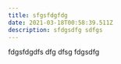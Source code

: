 ```yaml
---
title: sfgsfdgfdg
date: 2021-03-18T00:58:39.511Z
description: sfdgsdfg sdfgs
---
```

fdgsfdgdfs dfg dfsg fdgsdfg